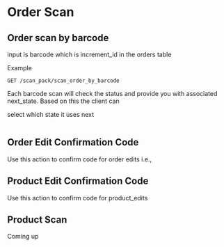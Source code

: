 # Order Scan

## Order scan by barcode

input is barcode which is increment_id in the orders table

Example

`GET /scan_pack/scan_order_by_barcode`

Each barcode scan will check the status and provide you with associated next_state. Based on this the client can 

 select which state it uses next 


```js

```


## Order Edit Confirmation Code

Use this action to confirm code for order edits i.e., 


## Product Edit Confirmation Code

Use this action to confirm code for product_edits

## Product Scan

Coming up
